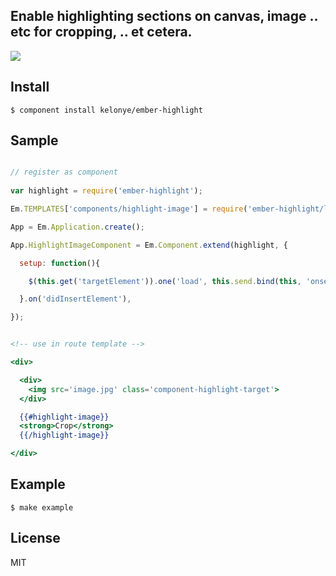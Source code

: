 ## Enable highlighting sections on canvas, image .. etc for cropping, .. et cetera.

![](https://dl.dropbox.com/u/30162278/ember-highlight.png)

Install
---

    $ component install kelonye/ember-highlight

Sample
---

```js

// register as component
    
var highlight = require('ember-highlight');

Em.TEMPLATES['components/highlight-image'] = require('ember-highlight/lib/template');

App = Em.Application.create();

App.HighlightImageComponent = Em.Component.extend(highlight, {

  setup: function(){

    $(this.get('targetElement')).one('load', this.send.bind(this, 'onsetup'));          

  }.on('didInsertElement'),

});

```

```hbs

<!-- use in route template -->

<div>

  <div>
    <img src='image.jpg' class='component-highlight-target'>
  </div>

  {{#highlight-image}}
  <strong>Crop</strong>
  {{/highlight-image}}

</div>

```

Example
---

    $ make example

License
---

MIT
